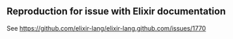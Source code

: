 ## Reproduction for issue with Elixir documentation
See https://github.com/elixir-lang/elixir-lang.github.com/issues/1770
